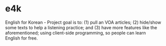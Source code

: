 # e4k
English for Korean -
Project goal is to: 
  (1) pull an VOA articles;
  (2) hide/show some texts to help a listening practice; and
  (3) have more features like the aforementioned;
using client-side programming,
so people can learn English for free.
